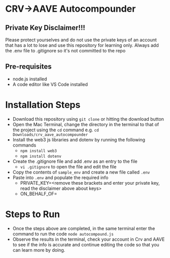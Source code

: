 # CRV->AAVE Autocompounder

## Private Key Disclaimer!!!

Please protect yourselves and do not use the private keys of an account that has a lot to lose and use this repository for learning only. Always add the .env file to .gitignore so it's not committed to the repo


## Pre-requisites
- node.js installed
- A code editor like VS Code installed


# Installation Steps
- Download this repository using `git clone` or hitting the download button
- Open the Mac Terminal, change the directory in the terminal to that of the project using the `cd` command e.g. `cd Downloads/crv_aave_autocompounder`
- Install the web3 js libraries and dotenv by running the following commands
    - `npm install web3`
    - `npm install dotenv`
- Create the .gitignore file and add .env as an entry to the file
    - `vi .gitignore` to open the file and edit the file
- Copy the contents of `sample_env` and create a new file called `.env`
- Paste into `.env` and populate the required info
    - PRIVATE_KEY=<remove these brackets and enter your private key, read the disclaimer above about keys>
    - ON_BEHALF_OF=<remove these brackets andenter the address contains the funds and will be used for autocompounding>

# Steps to Run
- Once the steps above are completed, in the same terminal enter the command to run the code `node autocompound.js`
- Observe the results in the terminal, check your account in Crv and AAVE to see if the info is accurate and continue editing the code so that you can learn more by doing. 


